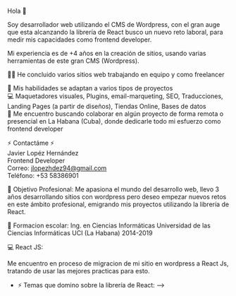 Hola 👋

Soy desarrollador web utilizando el CMS de Wordpress, con el gran auge que esta alcanzando la librería de React busco un nuevo reto laboral, para medir mis capacidades como frontend developer.

Mi experiencia es de +4 años en la creación de sitios, usando varias herramientas de este gran CMS (Wordpress).

👨‍💻 He concluido varios sitios web trabajando en equipo y como freelancer<br/>

💯 Mis habilidades se adaptan a varios tipos de proyectos<br/>
💻 Maquetadores visuales, Plugins, email-marqueting, SEO, Traducciones, Landing Pages (a partir de diseños), Tiendas Online, Bases de datos<br/>
👯 Me encuentro buscando colaborar en algún proyecto de forma remota o presencial en La Habana (Cuba), donde dedicarle todo mi esfuerzo como frontend developer

⚡ Contactáme ⚡<br/>
Javier Lopéz Hernández<br/>
Frontend Developer<br/>
Correo: jlopezhdez94@gmail.com<br/>
Teléfono: +53 58386901

🤔 Objetivo Profesional: Me apasiona el mundo del desarrollo web, llevo 3 años desarrollando sitios con wordpress pero deseo empezar nuevos retos en este ámbito profesional, emigrando mis proyectos utilizando la librería de React.

👯 Formacion escolar: Ing. en Ciencias Informáticas Universidad de las Ciencias Informáticas UCI (La Habana) 2014-2019

💻 React JS:

Me encuentro en proceso de migracion de mi sitio en wordpress a React Js, tratando de usar las mejores practicas para esto.

- ⚡ Temas que domino sobre la librería de React: 
-->
